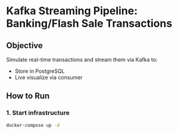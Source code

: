 # Kafka Streaming Pipeline: Banking/Flash Sale Transactions

## Objective
Simulate real-time transactions and stream them via Kafka to:
- Store in PostgreSQL
- Live visualize via consumer

## How to Run

### 1. Start infrastructure
```bash
docker-compose up -d
